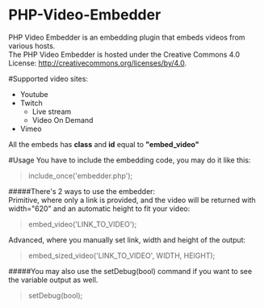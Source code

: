 # PHP-Video-Embedder
PHP Video Embedder is an embedding plugin that embeds videos from various hosts.  
The PHP Video Embedder is hosted under the Creative Commons 4.0 License: http://creativecommons.org/licenses/by/4.0.

#Supported video sites:
- Youtube
- Twitch
  - Live stream
  - Video On Demand
- Vimeo

All the embeds has **class** and **id** equal to **"embed_video"**

#Usage
You have to include the embedding code, you may do it like this:
>include_once('embedder.php');

#####There's 2 ways to use the embedder:  
Primitive, where only a link is provided, and the video will be returned with width="620" and an automatic height to fit your video:
>embed_video('LINK_TO_VIDEO');  

Advanced, where you manually set link, width and height of the output:
>embed_sized_video('LINK_TO_VIDEO', WIDTH, HEIGHT); 

#####You may also use the setDebug(bool) command if you want to see the variable output as well.
>setDebug(bool);
